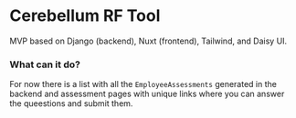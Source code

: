 # Cerebellum RF Tool
MVP based on Django (backend), Nuxt (frontend), Tailwind, and Daisy UI.

### What can it do?

For now there is a list with all the `EmployeeAssessments` generated in the backend and assessment pages with unique links where you can answer the queestions and submit them.
